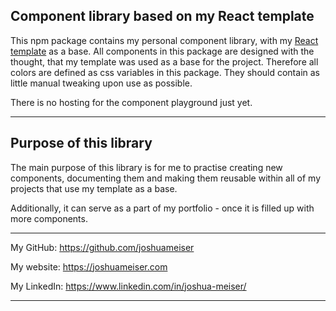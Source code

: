 ## Component library based on my React template

This npm package contains my personal component library, with my [React template](https://github.com/joshuameiser/React-Template) as a base.
All components in this package are designed with the thought, that my template was used as a base for the project. Therefore all colors are
defined as css variables in this package. They should contain as little manual tweaking upon use as possible.

There is no hosting for the component playground just yet.

---

## Purpose of this library

The main purpose of this library is for me to practise creating new components, documenting them and making them reusable within all of my projects that use my template as a base.

Additionally, it can serve as a part of my portfolio - once it is filled up with more components.

---

My GitHub:
https://github.com/joshuameiser

My website:
https://joshuameiser.com

My LinkedIn:
https://www.linkedin.com/in/joshua-meiser/

---
